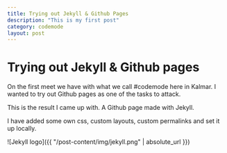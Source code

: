 ```yaml
---
title: Trying out Jekyll & Github Pages
description: "This is my first post"
category: codemode
layout: post
---
```

# Trying out Jekyll & Github pages

On the first meet we have with what we call #codemode here in Kalmar. I wanted to try out Github pages as one of the tasks to attack.  

This is the result I came up with. A Github page made with Jekyll.

I have added some own css, custom layouts, custom permalinks and set it up locally.

![Jekyll logo]({{ "/post-content/img/jekyll.png" | absolute_url }})